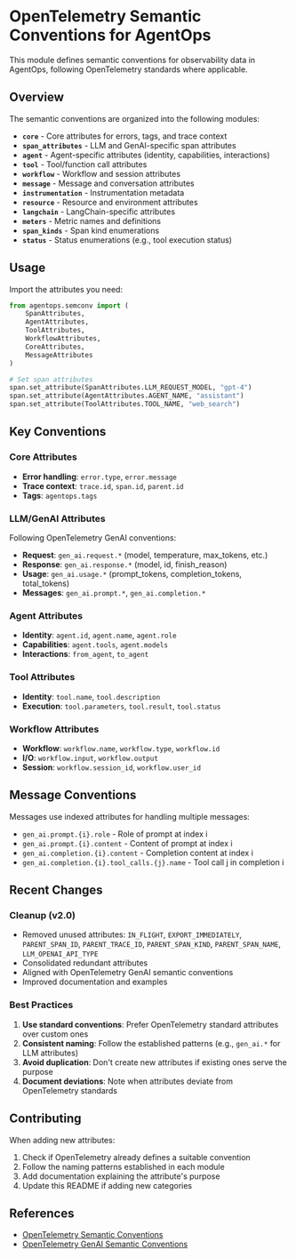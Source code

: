 # OpenTelemetry Semantic Conventions for AgentOps

This module defines semantic conventions for observability data in AgentOps, following OpenTelemetry standards where applicable.

## Overview

The semantic conventions are organized into the following modules:

- **`core`** - Core attributes for errors, tags, and trace context
- **`span_attributes`** - LLM and GenAI-specific span attributes
- **`agent`** - Agent-specific attributes (identity, capabilities, interactions)
- **`tool`** - Tool/function call attributes
- **`workflow`** - Workflow and session attributes
- **`message`** - Message and conversation attributes
- **`instrumentation`** - Instrumentation metadata
- **`resource`** - Resource and environment attributes
- **`langchain`** - LangChain-specific attributes
- **`meters`** - Metric names and definitions
- **`span_kinds`** - Span kind enumerations
- **`status`** - Status enumerations (e.g., tool execution status)

## Usage

Import the attributes you need:

```python
from agentops.semconv import (
    SpanAttributes,
    AgentAttributes,
    ToolAttributes,
    WorkflowAttributes,
    CoreAttributes,
    MessageAttributes
)

# Set span attributes
span.set_attribute(SpanAttributes.LLM_REQUEST_MODEL, "gpt-4")
span.set_attribute(AgentAttributes.AGENT_NAME, "assistant")
span.set_attribute(ToolAttributes.TOOL_NAME, "web_search")
```

## Key Conventions

### Core Attributes
- **Error handling**: `error.type`, `error.message`
- **Trace context**: `trace.id`, `span.id`, `parent.id`
- **Tags**: `agentops.tags`

### LLM/GenAI Attributes
Following OpenTelemetry GenAI conventions:
- **Request**: `gen_ai.request.*` (model, temperature, max_tokens, etc.)
- **Response**: `gen_ai.response.*` (model, id, finish_reason)
- **Usage**: `gen_ai.usage.*` (prompt_tokens, completion_tokens, total_tokens)
- **Messages**: `gen_ai.prompt.*`, `gen_ai.completion.*`

### Agent Attributes
- **Identity**: `agent.id`, `agent.name`, `agent.role`
- **Capabilities**: `agent.tools`, `agent.models`
- **Interactions**: `from_agent`, `to_agent`

### Tool Attributes
- **Identity**: `tool.name`, `tool.description`
- **Execution**: `tool.parameters`, `tool.result`, `tool.status`

### Workflow Attributes
- **Workflow**: `workflow.name`, `workflow.type`, `workflow.id`
- **I/O**: `workflow.input`, `workflow.output`
- **Session**: `workflow.session_id`, `workflow.user_id`

## Message Conventions

Messages use indexed attributes for handling multiple messages:
- `gen_ai.prompt.{i}.role` - Role of prompt at index i
- `gen_ai.prompt.{i}.content` - Content of prompt at index i
- `gen_ai.completion.{i}.content` - Completion content at index i
- `gen_ai.completion.{i}.tool_calls.{j}.name` - Tool call j in completion i

## Recent Changes

### Cleanup (v2.0)
- Removed unused attributes: `IN_FLIGHT`, `EXPORT_IMMEDIATELY`, `PARENT_SPAN_ID`, `PARENT_TRACE_ID`, `PARENT_SPAN_KIND`, `PARENT_SPAN_NAME`, `LLM_OPENAI_API_TYPE`
- Consolidated redundant attributes
- Aligned with OpenTelemetry GenAI semantic conventions
- Improved documentation and examples

### Best Practices
1. **Use standard conventions**: Prefer OpenTelemetry standard attributes over custom ones
2. **Consistent naming**: Follow the established patterns (e.g., `gen_ai.*` for LLM attributes)
3. **Avoid duplication**: Don't create new attributes if existing ones serve the purpose
4. **Document deviations**: Note when attributes deviate from OpenTelemetry standards

## Contributing

When adding new attributes:
1. Check if OpenTelemetry already defines a suitable convention
2. Follow the naming patterns established in each module
3. Add documentation explaining the attribute's purpose
4. Update this README if adding new categories

## References

- [OpenTelemetry Semantic Conventions](https://opentelemetry.io/docs/specs/semconv/)
- [OpenTelemetry GenAI Semantic Conventions](https://github.com/open-telemetry/semantic-conventions/blob/main/docs/gen-ai/gen-ai-spans.md)